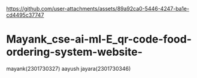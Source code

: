 

https://github.com/user-attachments/assets/89a92ca0-5446-4247-ba1e-cd4495c37747

# Mayank_cse-ai-ml-E_qr-code-food-ordering-system-website-
mayank(2301730327)
aayush jayara(2301730346)
